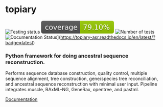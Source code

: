 # topiary

![Testing status](https://github.com/harmslab/topiary/actions/workflows/python-app.yml/badge.svg) ![Coverage](reports/badges/coverage-badge.svg) ![Number of tests](reports/badges/test-badge.svg) ![Documentation Status](https://readthedocs.org/projects/topiary-asr/badge/?version=latest)](https://topiary-asr.readthedocs.io/en/latest/?badge=latest)

### Python framework for doing ancestral sequence reconstruction.

Performs sequence database construction, quality control, multiple sequence
alignment, tree construction, gene/species tree reconciliation, and ancestral
sequence reconstruction with minimal user input. Pipeline integrates muscle,
RAxML-NG, GeneRax, opentree, and pastml.

[Documentation](https://topiary-asr.readthedocs.io/en/latest/)
